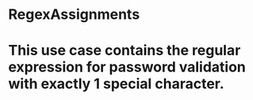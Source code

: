 # RegexAssignments
# This use case contains the regular expression for password validation with exactly 1 special character.
